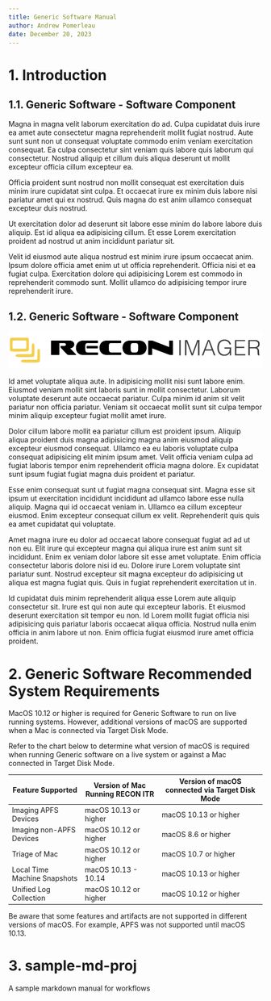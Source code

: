 ```yaml
---
title: Generic Software Manual
author: Andrew Pomerleau
date: December 20, 2023
---
```


# 1. Introduction

## 1.1. Generic Software - Software Component

Magna in magna velit laborum exercitation do ad. Culpa cupidatat duis irure ea amet aute consectetur magna reprehenderit mollit fugiat nostrud. Aute sunt sunt non ut consequat voluptate commodo enim veniam exercitation consequat. Ea culpa consectetur sint veniam quis labore quis laborum qui consectetur. Nostrud aliquip et cillum duis aliqua deserunt ut mollit excepteur officia cillum excepteur ea.

Officia proident sunt nostrud non mollit consequat est exercitation duis minim irure cupidatat sint culpa. Et occaecat irure ex minim duis labore nisi pariatur amet qui ex nostrud. Quis magna do est anim ullamco consequat excepteur duis nostrud.

Ut exercitation dolor ad deserunt sit labore esse minim do labore labore duis aliquip. Est id aliqua ea adipisicing cillum. Et esse Lorem exercitation proident ad nostrud ut anim incididunt pariatur sit.

Velit id eiusmod aute aliqua nostrud est minim irure ipsum occaecat anim. Ipsum dolore officia amet enim ut ut officia reprehenderit. Officia nisi et ea fugiat culpa. Exercitation dolore qui adipisicing Lorem est commodo in reprehenderit commodo sunt. Mollit ullamco do adipisicing tempor irure reprehenderit irure.

## 1.2. Generic Software - Software Component

![Figure 1.2.f1: Software logo](images/im-icon.png)

Id amet voluptate aliqua aute. In adipisicing mollit nisi sunt labore enim. Eiusmod veniam mollit sint laboris sunt in mollit consectetur. Laborum voluptate deserunt aute occaecat pariatur. Culpa minim id anim sit velit pariatur non officia pariatur. Veniam sit occaecat mollit sunt sit culpa tempor minim aliquip excepteur fugiat mollit amet irure.

Dolor cillum labore mollit ea pariatur cillum est proident ipsum. Aliquip aliqua proident duis magna adipisicing magna anim eiusmod aliquip excepteur eiusmod consequat. Ullamco ea eu laboris voluptate culpa consequat adipisicing elit minim ipsum amet. Velit officia veniam culpa ad fugiat laboris tempor enim reprehenderit officia magna dolore. Ex cupidatat sunt ipsum fugiat fugiat magna duis proident et pariatur.

Esse enim consequat sunt ut fugiat magna consequat sint. Magna esse sit ipsum ut exercitation incididunt incididunt ad ullamco labore esse nulla aliquip. Magna qui id occaecat veniam in. Ullamco ea cillum excepteur eiusmod. Enim excepteur consequat cillum ex velit. Reprehenderit quis quis ea amet cupidatat qui voluptate.

Amet magna irure eu dolor ad occaecat labore consequat fugiat ad ad ut non eu. Elit irure qui excepteur magna qui aliqua irure est anim sunt sit incididunt. Enim ex veniam dolor labore sit esse amet voluptate. Enim officia consectetur laboris dolore nisi id eu. Dolore irure Lorem voluptate sint pariatur sunt. Nostrud excepteur sit magna excepteur do adipisicing ut aliqua est magna fugiat quis. Quis in fugiat reprehenderit exercitation ut in.

Id cupidatat duis minim reprehenderit aliqua esse Lorem aute aliquip consectetur sit. Irure est qui non aute qui excepteur laboris. Et eiusmod deserunt exercitation sit tempor eu non. Id Lorem mollit fugiat officia nisi adipisicing quis pariatur laboris occaecat aliqua officia. Nostrud nulla enim officia in anim labore ut non. Enim officia fugiat eiusmod irure amet officia proident.

# 2. Generic Software Recommended System Requirements

MacOS 10.12 or higher is required for Generic Software to run on live running systems. However, additional versions of macOS are supported when a Mac is connected via Target Disk Mode.

Refer to the chart below to determine what version of macOS is required when running Generic software on a live system or against a Mac connected in Target Disk Mode.

| Feature Supported | Version of Mac Running RECON ITR | Version of macOS connected via Target Disk Mode |
|---|---|---|
| Imaging APFS Devices | macOS 10.13 or higher | macOS 10.13 or higher |
| Imaging non-APFS Devices | macOS 10.12 or higher | macOS 8.6 or higher |
| Triage of Mac | macOS 10.12 or higher | macOS 10.7 or higher |
| Local Time Machine Snapshots | macOS 10.13 - 10.14 | macOS 10.13 or higher |
| Unified Log Collection | macOS 10.12 or higher | macOS 10.12 or higher |

Be aware that some features and artifacts are not supported in different versions of macOS. For example, APFS was not supported until macOS 10.13.

# 3. sample-md-proj
A sample markdown manual for workflows
